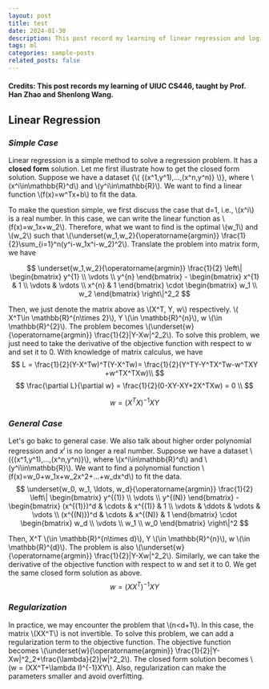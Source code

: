 ```yaml
---
layout: post
title: test 
date: 2024-01-30 
description: This post record my learning of linear regression and logistic regression.
tags: ml
categories: sample-posts
related_posts: false
---
```


#### Credits: This post records my learning of UIUC CS446, taught by Prof. Han Zhao and Shenlong Wang.

## Linear Regression

### *Simple Case*

Linear regression is a simple method to solve a regression problem. It has a **closed form** solution. Let me first illustrate how to get the closed form solution.
Suppose we have a dataset {\\( {(x^1,y^1),...,(x^n,y^n)} \\)}, where \\(x^i\in\mathbb{R}^d\\) and \\(y^i\in\mathbb{R}\\). We want to find a linear function \\(f(x)=w^Tx+b\\) to fit the data. 

To make the question simple, we first discuss the case that d=1, i.e., \\(x^i\\) is a real number. In this case, we can write the linear function as \\(f(x)=w_1x+w_2\\). 
Therefore, what we want to find is the optimal \\(w_1\\) and \\(w_2\\) such that 
\\(\underset{w_1,w_2}{\operatorname{argmin}} \frac{1}{2}\sum_{i=1}^n(y^i-w_1x^i-w_2)^2\\).
Translate the problem into matrix form, we have

$$
\underset{w_1,w_2}{\operatorname{argmin}} \frac{1}{2} \left\| \begin{bmatrix}
y^{1} \\
\vdots \\
y^{n}
\end{bmatrix} - 
\begin{bmatrix}
x^{1} & 1 \\
\vdots & \vdots \\
x^{n} & 1
\end{bmatrix}
\cdot
\begin{bmatrix}
w_1 \\
w_2
\end{bmatrix}
\right\|^2_2
$$

Then, we just denote the matrix above as \\(X^T, Y, w\\) respectively. \\( X^T\in \mathbb{R}^{n\times 2}\\), Y \\(\in \mathbb{R}^{n}\\), w \\(\in \mathbb{R}^{2}\\). The problem becomes \\(\underset{w}{\operatorname{argmin}} \frac{1}{2}\|Y-Xw\|^2_2\\). To solve this problem, we just need to take the derivative of the objective function with respect to w and set it to 0. 
With knowledge of matrix calculus, we have
$$
L = \frac{1}{2}(Y-X^Tw)^T(Y-X^Tw)= \frac{1}{2}(Y^TY-Y^TX^Tw-w^TXY +w^TX^TXw)\\
$$
$$
\frac{\partial L}{\partial w} = \frac{1}{2}(0-XY-XY+2X^TXw) = 0 \\
$$

$$
w = (X^TX)^{-1}XY
$$

### *General Case*
Let's go bakc to general case. We also talk about higher order polynomial regression and $x^i$ is no longer a real number. Suppose we have a dataset \\({(x^1,y^1),...,(x^n,y^n)}\\), where \\(x^i\in\mathbb{R}^d\\) and \\(y^i\in\mathbb{R}\\). We want to find a polynomial function \\(f(x)=w_0+w_1x+w_2x^2+...+w_dx^d\\) to fit the data.
$$
\underset{w_0, w_1, \ldots, w_d}{\operatorname{argmin}} \frac{1}{2} \left\| \begin{bmatrix}
y^{(1)} \\
\vdots \\
y^{(N)}
\end{bmatrix} - 
\begin{bmatrix}
(x^{(1)})^d & \cdots & x^{(1)} & 1 \\
\vdots & \ddots & \vdots & \vdots \\
(x^{(N)})^d & \cdots & x^{(N)} & 1
\end{bmatrix}
\cdot
\begin{bmatrix}
w_d \\
\vdots \\
w_1 \\
w_0
\end{bmatrix}
\right\|^2
$$

Then, X^T \\(\in \mathbb{R}^{n\times d}\\), Y \\(\in \mathbb{R}^{n}\\), w \\(\in \mathbb{R}^{d}\\). The problem is also \\(\underset{w}{\operatorname{argmin}} \frac{1}{2}\|Y-Xw\|^2_2\\).
Similarly, we can take the derivative of the objective function with respect to w and set it to 0. We get the same closed form solution as above.
$$
w = (XX^T)^{-1}XY
$$

### *Regularization*
In practice, we may encounter the problem that \\(n<d+1\\). In this case, the matrix \\(XX^T\\) is not invertible. To solve this problem, we can add a regularization term to the objective function. The objective function becomes \\(\underset{w}{\operatorname{argmin}} \frac{1}{2}\|Y-Xw\|^2_2+\frac{\lambda}{2}\|w\|^2_2\\). The closed form solution becomes \\(w = (XX^T+\lambda I)^{-1}XY\\). Also, regularization can make the parameters smaller and avoid overfitting.  